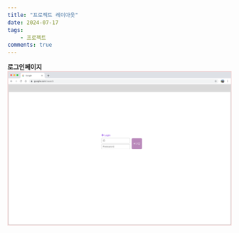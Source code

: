 ```yaml
---
title: "프로젝트 레이아웃"
date: 2024-07-17
tags: 
    - 프로젝트
comments: true
---
```


**로그인페이지**
![My Image](/assets/images/messenger_layout_login.png)